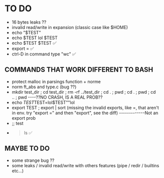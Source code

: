 # TO DO

* 16 bytes leaks ??
* invalid read/write in expansion (classic case like $HOME)
* echo "\$TEST"
* echo    $TEST lol $TEST
* echo $TEST $TEST ✅
* export = ✅
* ctrl-D in command type "wc" ✅

## COMMANDS THAT WORK DIFFERENT TO BASH

* protect malloc in parsings function + norme
* norm ft_abs and type.c (bug ??)
* mkdir test_dir ; cd test_dir ; rm -rf ../test_dir ; cd . ; pwd ; cd . ; pwd ; cd .. ; pwd ----??NO CRASH, IS A REAL PROB??
* echo $TEST$TEST=lol$TEST""lol
* export TEST ; export | sort (missing the invalid exports, like =, that aren't in env. try "export =" and then "export", see the diff) -------------Not an export prob
* ;; test
* > ls ✅

## MAYBE TO DO

* some strange bug ??
* some leaks / invalid read/write with others features (pipe / redir / builtins etc...)
